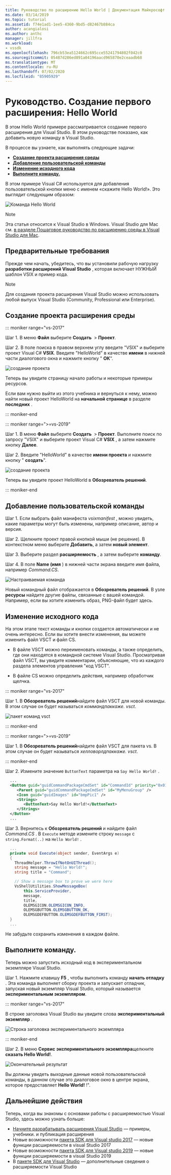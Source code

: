 ```yaml
---
title: Руководство по расширению Hello World | Документация Майкрософт
ms.date: 03/14/2019
ms.topic: tutorial
ms.assetid: f74e1ad1-1ee5-4360-9bd5-d82467b884ca
author: acangialosi
ms.author: anthc
manager: jillfra
ms.workload:
- vssdk
ms.openlocfilehash: 796cb53ea5124662c695cce55241794802f042c0
ms.sourcegitcommit: 05487d286ed891a04196aacd965870e2ceaadb68
ms.translationtype: MT
ms.contentlocale: ru-RU
ms.lasthandoff: 07/02/2020
ms.locfileid: "85905929"
---
```

# <a name="tutorial---create-your-first-extension-hello-world"></a>Руководство. Создание первого расширения: Hello World

В этом Hello World примере рассматривается создание первого расширения для Visual Studio. В этом руководстве показано, как добавить новую команду в Visual Studio.

В процессе вы узнаете, как выполнять следующие задачи:

* **[Создание проекта расширения среды](#create-an-extensibility-project)**
* **[Добавление пользовательской команды](#add-a-custom-command)**
* **[Изменение исходного кода](#modify-the-source-code)**
* **[Выполните команду.](#run-it)**

В этом примере Visual C# используется для добавления пользовательской кнопки меню с именем «скажите Hello World!». Это выглядит следующим образом:

![Команда Hello World](media/hello-world-say-hello-world.png)

> [!NOTE]
> Эта статья относится к Visual Studio в Windows. Visual Studio для Mac см. [в разделе Пошаговое руководство по расширению среды в Visual Studio для Mac](/visualstudio/mac/extending-visual-studio-mac-walkthrough).

## <a name="prerequisites"></a>Предварительные требования

Прежде чем начать, убедитесь, что вы установили рабочую нагрузку **разработки расширений Visual Studio** , которая включает НУЖНЫЙ шаблон VSIX и пример кода.

> [!NOTE]
> Для создания проекта расширения Visual Studio можно использовать любой выпуск Visual Studio (Community, Professional или Enterprise).

## <a name="create-an-extensibility-project"></a>Создание проекта расширения среды

::: moniker range="vs-2017"

Шаг 1. В меню **Файл** выберите **Создать**  > **Проект**.

Шаг 2. В поле поиска в правом верхнем углу введите "VSIX" и выберите проект Visual C# **VSIX**. Введите "HelloWorld" в качестве **имени** в нижней части диалогового окна и нажмите кнопку " **ОК**".

![создание проекта](media/hello-world-new-project.png)

Теперь вы увидите страницу начало работы и некоторые примеры ресурсов.

Если вам нужно выйти из этого учебника и вернуться к нему, можно найти новый проект HelloWorld на **начальной странице** в разделе **последних** .

::: moniker-end

::: moniker range=">=vs-2019"

Шаг 1. В меню **Файл** выберите **Создать**  > **Проект**. Выполните поиск по запросу "VSIX" и выберите проект Visual C# **VSIX** , а затем нажмите кнопку **Далее**.

Шаг 2. Введите "HelloWorld" в качестве **имени проекта** и нажмите кнопку " **создать**".

![создание проекта](media/hello-world-new-project-2019.png)

Теперь вы увидите проект HelloWorld в **Обозреватель решений**.

::: moniker-end

## <a name="add-a-custom-command"></a>Добавление пользовательской команды

Шаг 1. Если выбрать файл манифеста *vsixmanifest* , можно увидеть, какие параметры могут быть изменены, например описание, автор и версия.

Шаг 2. Щелкните проект правой кнопкой мыши (не решение). В контекстном меню выберите **Добавить**, а затем **новый элемент**.

Шаг 3. Выберите раздел **расширяемость** , а затем выберите **команду**.

Шаг 4. В поле **Name (имя** ) в нижней части экрана введите имя файла, например *Command.CS*.

![Настраиваемая команда](media/hello-world-vsix-command.png)

Новый командный файл отображается в **Обозреватель решений**. В узле **ресурсы** найдите другие файлы, связанные с вашей командой. Например, если вы хотите изменить образ, PNG-файл будет здесь.

## <a name="modify-the-source-code"></a>Изменение исходного кода

На этом этапе текст команды и кнопки создается автоматически и не очень интересно. Если вы хотите внести изменения, вы можете изменить файл VSCT и файл CS.

* В файле VSCT можно переименовать команды, а также определить, где они находятся в командной системе Visual Studio. Просматривая файл VSCT, вы увидите комментарии, объясняющие, что из каждого раздела элементов управления "код VSCT".

* В файле CS можно определить действия, например обработчик щелчка.

::: moniker range="vs-2017"

Шаг 1. В **Обозреватель решений**найдите файл VSCT для новой команды. В этом случае он будет называться *коммандпаккаже. vsct*.

![пакет команд vsct](media/hello-world-command-package-vsct.png)

::: moniker-end

::: moniker range=">=vs-2019"

Шаг 1. В **Обозреватель решений**найдите файл VSCT для пакета vs. В этом случае он будет называться *хелловорлдпаккаже. vsct*.

::: moniker-end

Шаг 2. Измените значение `ButtonText` параметра на `Say Hello World!` .

```xml
  ...
  <Button guid="guidCommandPackageCmdSet" id="CommandId" priority="0x0100" type="Button">
     <Parent guid="guidCommandPackageCmdSet" id="MyMenuGroup" />
     <Icon guid="guidImages" id="bmpPic1" />
     <Strings>
        <ButtonText>Say Hello World!</ButtonText>
     </Strings>
  </Button>
  ...
```

Шаг 3. Вернитесь к **Обозреватель решений** и найдите файл *Command.CS* . В `Execute` методе измените строку `message` с `string.Format(..)` на `Hello World!` .

```csharp
  ...
  private void Execute(object sender, EventArgs e)
  {
    ThreadHelper.ThrowIfNotOnUIThread();
    string message = "Hello World!";
    string title = "Command";

    // Show a message box to prove we were here
    VsShellUtilities.ShowMessageBox(
        this.ServiceProvider,
        message,
        title,
        OLEMSGICON.OLEMSGICON_INFO,
        OLEMSGBUTTON.OLEMSGBUTTON_OK,
        OLEMSGDEFBUTTON.OLEMSGDEFBUTTON_FIRST);
  }
  ...
```

Не забудьте сохранить изменения в каждом файле.

## <a name="run-it"></a>Выполните команду.

Теперь можно запустить исходный код в экспериментальном экземпляре Visual Studio.

Шаг 1. Нажмите клавишу **F5** , чтобы выполнить команду **начать отладку** . Эта команда выполняет сборку проекта и запускает отладчик, запуская новый экземпляр Visual Studio, который называется **экспериментальным экземпляром**.

::: moniker range="vs-2017"

В строке заголовка Visual Studio вы увидите слова **экспериментальный экземпляр** .

![Строка заголовка экспериментального экземпляра](media/hello-world-exp-instance.png)

::: moniker-end

Шаг 2. В меню **Сервис** **экспериментального экземпляра**щелкните **сказать Hello World!**.

![Окончательный результат](media/hello-world-final-result.png)

Вы должны увидеть выходные данные новой пользовательской команды, в данном случае это диалоговое окно в центре экрана, которое предоставляет **Hello World!** !".

## <a name="next-steps"></a>Дальнейшие действия

Теперь, когда вы знакомы с основами работы с расширяемостью Visual Studio, здесь можно узнать больше:

* [Начните разрабатывать расширения Visual Studio](starting-to-develop-visual-studio-extensions.md) — примеры, учебники. и публикация расширения
* Новые возможности [пакета SDK для Visual studio 2017](what-s-new-in-the-visual-studio-2017-sdk.md) — новые функции расширяемости в visual Studio 2017
* Новые возможности [пакета SDK для Visual studio 2019](whats-new-visual-studio-2019-sdk.md) — новые функции расширяемости в visual Studio 2019
* В [пакете SDK для Visual Studio](internals/inside-the-visual-studio-sdk.md) — дополнительные сведения о расширяемости Visual Studio
